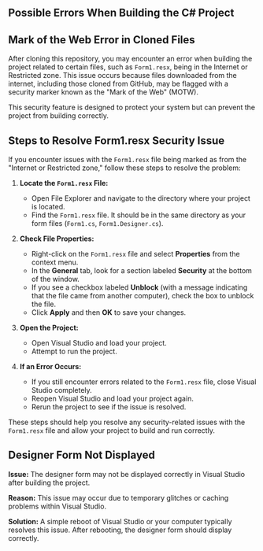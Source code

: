 ## Possible Errors When Building the C# Project

## Mark of the Web Error in Cloned Files

After cloning this repository, you may encounter an error when building the project related to certain files, such as `Form1.resx`, being in the Internet or Restricted zone. This issue occurs because files downloaded from the internet, including those cloned from GitHub, may be flagged with a security marker known as the "Mark of the Web" (MOTW). 

This security feature is designed to protect your system but can prevent the project from building correctly.

## Steps to Resolve Form1.resx Security Issue

If you encounter issues with the `Form1.resx` file being marked as from the "Internet or Restricted zone," follow these steps to resolve the problem:

1. **Locate the `Form1.resx` File:**
   - Open File Explorer and navigate to the directory where your project is located.
   - Find the `Form1.resx` file. It should be in the same directory as your form files (`Form1.cs`, `Form1.Designer.cs`).

2. **Check File Properties:**
   - Right-click on the `Form1.resx` file and select **Properties** from the context menu.
   - In the **General** tab, look for a section labeled **Security** at the bottom of the window.
   - If you see a checkbox labeled **Unblock** (with a message indicating that the file came from another computer), check the box to unblock the file.
   - Click **Apply** and then **OK** to save your changes.

3. **Open the Project:**
   - Open Visual Studio and load your project.
   - Attempt to run the project.

4. **If an Error Occurs:**
   - If you still encounter errors related to the `Form1.resx` file, close Visual Studio completely.
   - Reopen Visual Studio and load your project again.
   - Rerun the project to see if the issue is resolved.

These steps should help you resolve any security-related issues with the `Form1.resx` file and allow your project to build and run correctly.

## Designer Form Not Displayed

**Issue:** The designer form may not be displayed correctly in Visual Studio after building the project.

**Reason:** This issue may occur due to temporary glitches or caching problems within Visual Studio.

**Solution:** A simple reboot of Visual Studio or your computer typically resolves this issue. After rebooting, the designer form should display correctly.


